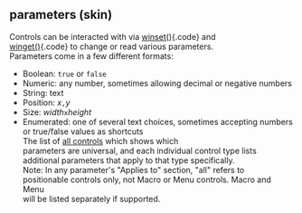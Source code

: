 ## parameters (skin)    
Controls can be interacted with via [winset()](/proc/winset){.code} and    
[winget()](/proc/winset){.code} to change or read various parameters.    
Parameters come in a few different formats:    
-   Boolean: `true` or `false`    
-   Numeric: any number, sometimes allowing decimal or negative numbers    
-   String: text    
-   Position: *x*`,`*y*    
-   Size: *width*`x`*height*    
-   Enumerated: one of several text choices, sometimes accepting numbers    
    or true/false values as shortcuts    
The list of [all controls](/%7Bskin%7D/control) which shows which    
parameters are universal, and each individual control type lists    
additional parameters that apply to that type specifically.    
Note: In any parameter\'s \"Applies to\" section, \"all\" refers to    
positionable controls only, not Macro or Menu controls. Macro and Menu    
will be listed separately if supported.  